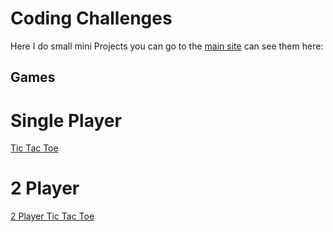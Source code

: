 # Coding Challenges

Here I do small mini Projects you can go to the [main site](https://lachy-dauth.github.io/Coding-Challenges/) can see them here:

## Games

# Single Player 

[Tic Tac Toe](https://lachy-dauth.github.io/Coding-Challenges/Tic-Tac-Toe/)

# 2 Player

[2 Player Tic Tac Toe](https://lachy-dauth.github.io/Coding-Challenges/Tic-Tac-Toe-2-player/)